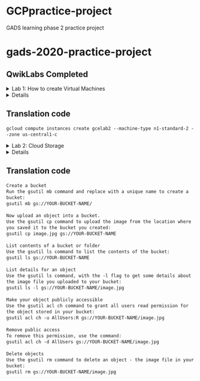 # GCPpractice-project
GADS learning phase 2 practice project

# gads-2020-practice-project

## QwikLabs Completed

<details>
  <!-- The complete lab title goes here 👇🏾-->
  <summary>Lab 1: How to create Virtual Machines</summary>
  <!-- Provide path to the screenshot here. Example 👇🏾-->
  <img src="lab_creating_virtual_machines.png">
</details>

<details>
  Create a new instance from the Cloud Console

In the Cloud Console, on the top left of the screen, select Navigation menu > Compute Engine > VM Instances:
To create a new instance, click Create.
configure the parameter of your choice when creating a new instance.
Click Create.
</details>


## Translation code

```
gcloud compute instances create gcelab2 --machine-type n1-standard-2 --zone us-central1-c
```


<details>
  <!-- The complete lab title goes here 👇🏾-->
  <summary>Lab 2: Cloud Storage</summary>
  <!-- Provide path to the screenshot here. Example 👇🏾-->
  <img src="Cloud_Storage.png">
</details>

<details>
 Google Coud Storage Using the Google Console
Create a Bucket
In the Cloud Console, go to Navigation menu > Storage > Browser. Click Create Bucket:
Name: Enter a unique name for your bucket.
Storage class: Multi-Regional
Location: United States
Once you've gotten your bucket configured, click Create:
Upload an Object into the Bucket
In this section, you will add an object to your bucket. For this lab the object is an image.
1.	Use an image you have on your computer
2.	 Click Upload files.
3.	Navigate to the image on your local computer, and then click Open.
You should see the image listed in the Buckets list.
Share an Object Publicly
To create a publicly accessible URL for the object, click the drop-down menu (three vertical dots).
Select Edit permissions from the drop-down menu.
In the dialog that appears, click the + Add entry button.
Add a permission for all users by entering in the following:
•	Select Public for the Entity.
•	Enter allUsers for the Name.
•	Select Reader for the Access.
Then click Save:
Create Folders
In this section you will create a folder.
1.	Click the Create Folder link near the top of the page.
2.	Name the folder folder1, then click Create.
You should see the folder in the bucket with a folder icon to distinguish it from other objects:
Create a subfolder
Now you'll create a folder inside folder1 and upload a file to it.
1.	Click on folder1, then click Create Folder near the top of the page.
2.	Name the folder folder2, then click Create.
3.	Click on folder2.
Delete a folder
In this section, remove folder1 and its contents from your bucket.
1.	Navigate back to Buckets/[YOUR_BUCKET]. You should see folder1 listed in the bucket contents list.
2.	Check the box next to the Name, folder1, and click Delete, and then click Delete again when prompted to confirm.
folder1 and its contents are no longer in your bucket.

</details>


## Translation code

```
Create a bucket
Run the gsutil mb command and replace with a unique name to create a bucket:
gsutil mb gs://YOUR-BUCKET-NAME/

Now upload an object into a bucket.
Use the gsutil cp command to upload the image from the location where you saved it to the bucket you created:
gsutil cp image.jpg gs://YOUR-BUCKET-NAME

List contents of a bucket or folder
Use the gsutil ls command to list the contents of the bucket:
gsutil ls gs://YOUR-BUCKET-NAME

List details for an object
Use the gsutil ls command, with the -l flag to get some details about the image file you uploaded to your bucket:
gsutil ls -l gs://YOUR-BUCKET-NAME/image.jpg

Make your object publicly accessible
Use the gsutil acl ch command to grant all users read permission for the object stored in your bucket:
gsutil acl ch -u AllUsers:R gs://YOUR-BUCKET-NAME/image.jpg

Remove public access
To remove this permission, use the command:
gsutil acl ch -d AllUsers gs://YOUR-BUCKET-NAME/image.jpg

Delete objects
Use the gsutil rm command to delete an object - the image file in your bucket:
gsutil rm gs://YOUR-BUCKET-NAME/image.jpg

```

